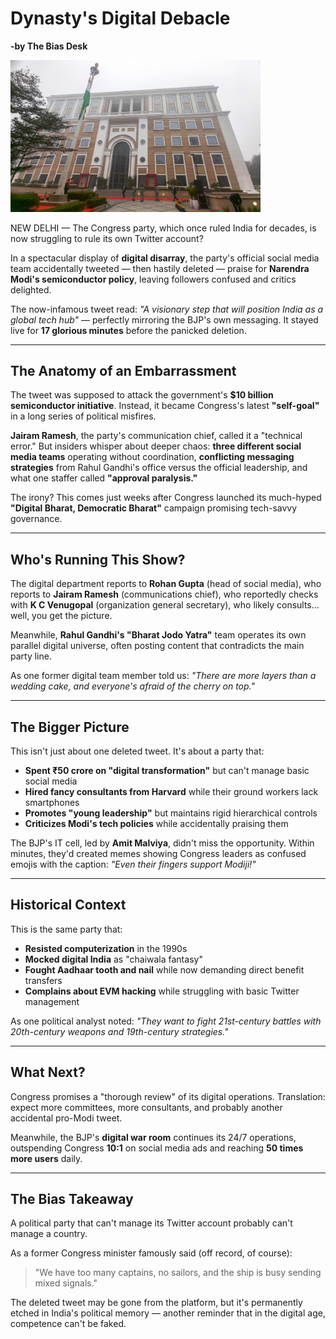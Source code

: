 # Dynasty's Digital Debacle
**-by The Bias Desk**

<img src="static/images/congresshq.jpg" alt="Logo" width="400">

NEW DELHI — The Congress party, which once ruled India for decades, is now struggling to rule its own Twitter account? 

In a spectacular display of **digital disarray**, the party's official social media team accidentally tweeted — then hastily deleted — praise for **Narendra Modi's semiconductor policy**, leaving followers confused and critics delighted.

The now-infamous tweet read: *"A visionary step that will position India as a global tech hub"* — perfectly mirroring the BJP's own messaging. It stayed live for **17 glorious minutes** before the panicked deletion.

---

## The Anatomy of an Embarrassment

The tweet was supposed to attack the government's **$10 billion semiconductor initiative**. Instead, it became Congress's latest **"self-goal"** in a long series of political misfires.

**Jairam Ramesh**, the party's communication chief, called it a "technical error." But insiders whisper about deeper chaos: **three different social media teams** operating without coordination, **conflicting messaging strategies** from Rahul Gandhi's office versus the official leadership, and what one staffer called **"approval paralysis."**

The irony? This comes just weeks after Congress launched its much-hyped **"Digital Bharat, Democratic Bharat"** campaign promising tech-savvy governance.

---

## Who's Running This Show?

The digital department reports to **Rohan Gupta** (head of social media), who reports to **Jairam Ramesh** (communications chief), who reportedly checks with **K C Venugopal** (organization general secretary), who likely consults... well, you get the picture.

Meanwhile, **Rahul Gandhi's "Bharat Jodo Yatra"** team operates its own parallel digital universe, often posting content that contradicts the main party line.

As one former digital team member told us: *"There are more layers than a wedding cake, and everyone's afraid of the cherry on top."*

---

## The Bigger Picture

This isn't just about one deleted tweet. It's about a party that:

- **Spent ₹50 crore on "digital transformation"** but can't manage basic social media
- **Hired fancy consultants from Harvard** while their ground workers lack smartphones
- **Promotes "young leadership"** but maintains rigid hierarchical controls
- **Criticizes Modi's tech policies** while accidentally praising them

The BJP's IT cell, led by **Amit Malviya**, didn't miss the opportunity. Within minutes, they'd created memes showing Congress leaders as confused emojis with the caption: *"Even their fingers support Modiji!"*

---

## Historical Context

This is the same party that:
- **Resisted computerization** in the 1990s
- **Mocked digital India** as "chaiwala fantasy"
- **Fought Aadhaar tooth and nail** while now demanding direct benefit transfers
- **Complains about EVM hacking** while struggling with basic Twitter management

As one political analyst noted: *"They want to fight 21st-century battles with 20th-century weapons and 19th-century strategies."*

---

## What Next?

Congress promises a "thorough review" of its digital operations. Translation: expect more committees, more consultants, and probably another accidental pro-Modi tweet.

Meanwhile, the BJP's **digital war room** continues its 24/7 operations, outspending Congress **10:1** on social media ads and reaching **50 times more users** daily.

---

## The Bias Takeaway

A political party that can't manage its Twitter account probably can't manage a country.

As a former Congress minister famously said (off record, of course):
> "We have too many captains, no sailors, and the ship is busy sending mixed signals."


The deleted tweet may be gone from the platform, but it's permanently etched in India's political memory — another reminder that in the digital age, competence can't be faked.

